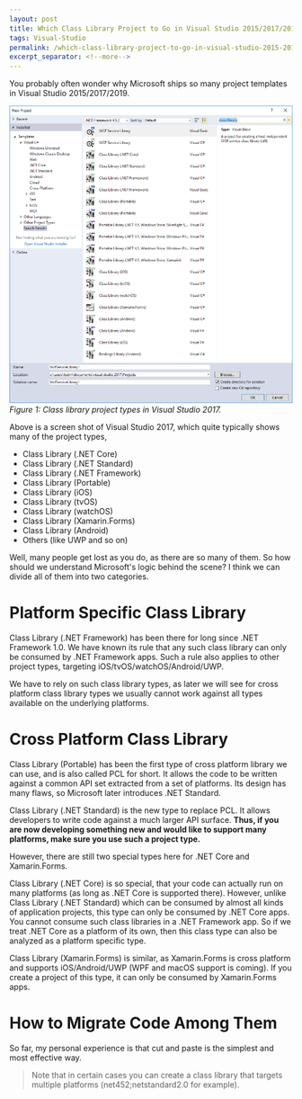 ```yaml
---
layout: post
title: Which Class Library Project to Go in Visual Studio 2015/2017/2019
tags: Visual-Studio
permalink: /which-class-library-project-to-go-in-visual-studio-2015-2017-a48710cf3dff
excerpt_separator: <!--more-->
---
```

You probably often wonder why Microsoft ships so many project templates in Visual Studio 2015/2017/2019.
<!--more-->

![img-description](/images/class-library-projects.png)
_Figure 1: Class library project types in Visual Studio 2017._

Above is a screen shot of Visual Studio 2017, which quite typically shows many of the project types,

* Class Library (.NET Core)
* Class Library (.NET Standard)
* Class Library (.NET Framework)
* Class Library (Portable)
* Class Library (iOS)
* Class Library (tvOS)
* Class Library (watchOS)
* Class Library (Xamarin.Forms)
* Class Library (Android)
* Others (like UWP and so on)

Well, many people get lost as you do, as there are so many of them. So how should we understand Microsoft's logic behind the scene? I think we can divide all of them into two categories.

# Platform Specific Class Library
Class Library (.NET Framework) has been there for long since .NET Framework 1.0. We have known its rule that any such class library can only be consumed by .NET Framework apps. Such a rule also applies to other project types, targeting iOS/tvOS/watchOS/Android/UWP.

We have to rely on such class library types, as later we will see for cross platform class library types we usually cannot work against all types available on the underlying platforms.

# Cross Platform Class Library
Class Library (Portable) has been the first type of cross platform library we can use, and is also called PCL for short. It allows the code to be written against a common API set extracted from a set of platforms. Its design has many flaws, so Microsoft later introduces .NET Standard.

Class Library (.NET Standard) is the new type to replace PCL. It allows developers to write code against a much larger API surface. **Thus, if you are now developing something new and would like to support many platforms, make sure you use such a project type.**

However, there are still two special types here for .NET Core and Xamarin.Forms.

Class Library (.NET Core) is so special, that your code can actually run on many platforms (as long as .NET Core is supported there). However, unlike Class Library (.NET Standard) which can be consumed by almost all kinds of application projects, this type can only be consumed by .NET Core apps. You cannot consume such class libraries in a .NET Framework app. So if we treat .NET Core as a platform of its own, then this class type can also be analyzed as a platform specific type.

Class Library (Xamarin.Forms) is similar, as Xamarin.Forms is cross platform and supports iOS/Android/UWP (WPF and macOS support is coming). If you create a project of this type, it can only be consumed by Xamarin.Forms apps.

# How to Migrate Code Among Them
So far, my personal experience is that cut and paste is the simplest and most effective way.

> Note that in certain cases you can create a class library that targets multiple platforms (net452;netstandard2.0 for example).
